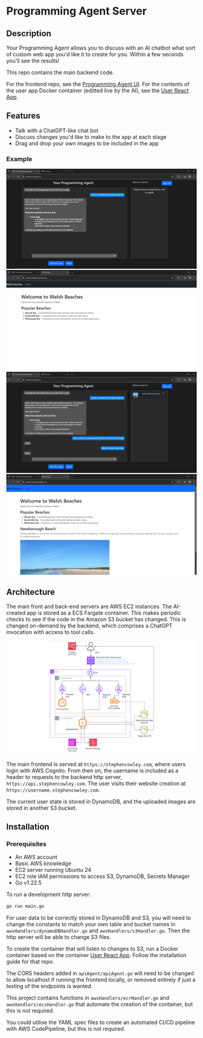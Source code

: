 # Programming Agent Server

## Description

Your Programming Agent allows you to discuss with an AI chatbot what sort of custom web app you'd like it to create for you. Within a few seconds you'll see the results! 

This repo contains the main backend code.

For the frontend repo, see the [Programming Agent UI](https://github.com/stephen1cowley/programming-agent-ui). For the contents of the user app Docker container (editted live by the AI), see the [User React App](https://github.com/stephen1cowley/user-react-app).

## Features
- Talk with a ChatGPT-like chat bot
- Discuss changes you'd like to make to the app at each stage
- Drag and drop your own images to be included in the app

### Example
![tutorial1](readmeFiles/tutorial1.png)
![tutorial2](readmeFiles/tutorial2.png)
![tutorial3](readmeFiles/tutorial3.png)
![tutorial4](readmeFiles/tutorial4.png)

## Architecture

The main front and back-end servers are AWS EC2 instances. The AI-created app is stored as a ECS Fargate container. This makes periodic checks to see if the code in the Amazon S3 bucket has changed. This is changed on-demand by the backend, which comprises a ChatGPT invocation with access to tool calls.

![architecture diagram](readmeFiles/arch.png)

The main frontend is served at `https://stephencowley.com`, where users login with AWS Cognito. From then on, the username is included as a header to requests to the backend http server, `https://api.stephencowley.com`. The user visits their website creation at `https://username.stephencowley.com`.

The current user state is stored in DynamoDB, and the uploaded images are stored in another S3 bucket.

## Installation
### Prerequisites

- An AWS account
- Basic AWS knowledge
- EC2 server running Ubuntu 24
- EC2 role IAM permissions to access S3, DynamoDB, Secrets Manager
- Go v1.22.5

To run a development http server:
```bash
go run main.go
```

For user data to be correctly stored in DynamoDB and S3, you will need to change the constants to match your own table and bucket names in `awsHandlers/dynamoDBHandler.go` and `awsHandlers/s3Handler.go`. Then the http server will be able to change S3 files. 

To create the container that will listen to changes to S3, run a Docker container based on the container [User React App](https://github.com/stephen1cowley/user-react-app). Follow the installation guide for that repo.

The CORS headers added in `apiAgent/apiAgent.go` will need to be changed to allow localhost if running the frontend locally, or removed entirely if just a testing of the endpoints is wanted.

This project contains functions in `awsHandlers/ecrHandler.go` and `awsHandlers/ecsHandler.go` that automate the creation of the container, but this is not required.

You could utilise the YAML spec files to create an automated CI/CD pipeline with AWS CodePipeline, but this is not required.
